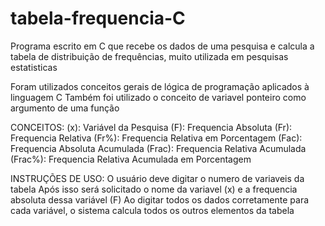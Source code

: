 # tabela-frequencia-C

Programa escrito em C que recebe os dados de uma pesquisa e calcula a tabela de distribuição de frequências, 
muito utilizada em pesquisas estatisticas

Foram utilizados conceitos gerais de lógica de programação aplicados à linguagem C 
Também foi utilizado o conceito de variavel ponteiro como argumento de uma função

CONCEITOS:
        (x): Variável da Pesquisa
        (F): Frequencia Absoluta
        (Fr): Frequencia Relativa
        (Fr%): Frequencia Relativa em Porcentagem
        (Fac): Frequencia Absoluta Acumulada
        (Frac): Frequencia Relativa Acumulada
        (Frac%): Frequencia Relativa Acumulada em Porcentagem
        
 INSTRUÇÕES DE USO:
        O usuário deve digitar o numero de variaveis da tabela
        Após isso será solicitado o nome da variavel (x) e a frequencia absoluta dessa variável (F)
        Ao digitar todos os dados corretamente para cada variável, o sistema calcula todos os outros elementos da tabela
